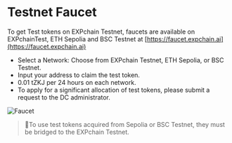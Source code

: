 # Testnet Faucet

To get Test tokens on EXPchain Testnet, faucets are available on EXPchainTest, ETH Sepolia and BSC Testnet at [https://faucet.expchain.ai](https://faucet.expchain.ai)

- Select a Network: Choose from EXPchain Testnet, ETH Sepolia, or BSC Testnet.
- Input your address to claim the test token.
- 0.01 tZKJ per 24 hours on each network.
- To apply for a significant allocation of test tokens, please submit a request to the DC administrator.

![Faucet](https://storage.googleapis.com/polyhedra-img/images/prod/Faucet02.jpg)

> 🌟To use test tokens acquired from Sepolia or BSC Testnet, they must be bridged to the EXPchain Testnet.

